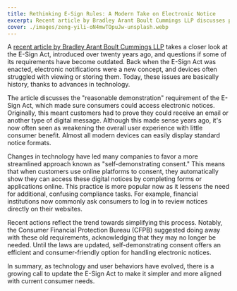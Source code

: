 ```yaml
---
title: Rethinking E-Sign Rules: A Modern Take on Electronic Notice
excerpt: Recent article by Bradley Arant Boult Cummings LLP discusses potential simplification of E-Sign rules for consumers' ease.
cover: ./images/zeng-yili-oN4mwTOpuJw-unsplash.webp
---
```


A [recent article by Bradley Arant Boult Cummings LLP](https://www.lexology.com/library/document?tk=eyJ0eXAiOiJKV1QiLCJhbGciOiJIUzUxMiJ9.eyJleHAiOjE3NDEwMzc3NTcsImRhdGEiOnsiRG9jdW1lbnRHdWlkIjoiMGU0ZTE3MDEtYjNhZi00ZGM0LWEzNDEtNDU1MTJiZDIwOWJmIiwiQ29udGFjdEd1aWQiOiIwMDAwMDAwMC0wMDAwLTAwMDAtMDAwMC0wMDAwMDAwMDAwMDAiLCJCeXBhc3NMb2dpbiI6dHJ1ZX19.U0rslELSUHurnCkqqDXBZB4Xx2sMkq8SoGRrw80nh_aQAP-FzS1cUt4qsbxc-Hz-2hgM7tW_vOEikJ3AtaNEZA) takes a closer look at the E-Sign Act, introduced over twenty years ago, and questions if some of its requirements have become outdated. Back when the E-Sign Act was enacted, electronic notifications were a new concept, and devices often struggled with viewing or storing them. Today, these issues are basically history, thanks to advances in technology.

The article discusses the "reasonable demonstration" requirement of the E-Sign Act, which made sure consumers could access electronic notices. Originally, this meant customers had to prove they could receive an email or another type of digital message. Although this made sense years ago, it's now often seen as weakening the overall user experience with little consumer benefit. Almost all modern devices can easily display standard notice formats.

Changes in technology have led many companies to favor a more streamlined approach known as "self-demonstrating consent." This means that when customers use online platforms to consent, they automatically show they can access these digital notices by completing forms or applications online. This practice is more popular now as it lessens the need for additional, confusing compliance tasks. For example, financial institutions now commonly ask consumers to log in to review notices directly on their websites.

Recent actions reflect the trend towards simplifying this process. Notably, the Consumer Financial Protection Bureau (CFPB) suggested doing away with these old requirements, acknowledging that they may no longer be needed. Until the laws are updated, self-demonstrating consent offers an efficient and consumer-friendly option for handling electronic notices.

In summary, as technology and user behaviors have evolved, there is a growing call to update the E-Sign Act to make it simpler and more aligned with current consumer needs.

